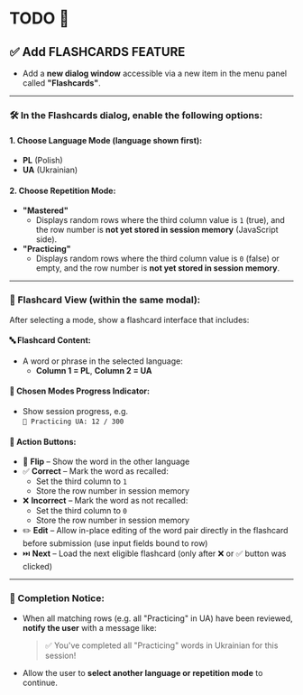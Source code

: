 # TODO 🚀

## ✅ Add FLASHCARDS FEATURE

- Add a **new dialog window** accessible via a new item in the menu panel called **"Flashcards"**.

---

### 🛠️ In the Flashcards dialog, enable the following options:

#### 1. Choose **Language Mode** (language shown first):
- **PL** (Polish)
- **UA** (Ukrainian)

#### 2. Choose **Repetition Mode**:
- **"Mastered"**  
  - Displays random rows where the third column value is `1` (true), and the row number is **not yet stored in session memory** (JavaScript side).
- **"Practicing"**  
  - Displays random rows where the third column value is `0` (false) or empty, and the row number is **not yet stored in session memory**.

---

### 🧠 Flashcard View (within the same modal):

After selecting a mode, show a flashcard interface that includes:

#### 🔤 Flashcard Content:
- A word or phrase in the selected language:
  - **Column 1 = PL**, **Column 2 = UA**

#### 🧮 Chosen Modes Progress Indicator:
- Show session progress, e.g.  
  `🔢 Practicing UA: 12 / 300`

#### 🧰 Action Buttons:
- 🔁 **Flip** – Show the word in the other language
- ✅ **Correct** – Mark the word as recalled:
  - Set the third column to `1`
  - Store the row number in session memory
- ❌ **Incorrect** – Mark the word as not recalled:
  - Set the third column to `0`
  - Store the row number in session memory
- ✏️ **Edit** – Allow in-place editing of the word pair directly in the flashcard before submission (use input fields bound to row)
- ⏭️ **Next** – Load the next eligible flashcard (only after ❌ or ✅ button was clicked)

---

### 📢 Completion Notice:
- When all matching rows (e.g. all "Practicing" in UA) have been reviewed, **notify the user** with a message like:
  > ✅ You've completed all "Practicing" words in Ukrainian for this session!

- Allow the user to **select another language or repetition mode** to continue.